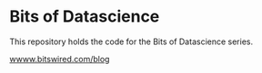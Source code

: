 # Bits of Datascience

This repository holds the code for the Bits of Datascience series.

[wwww.bitswired.com/blog](https://wwww.bitswired.com/blog)
